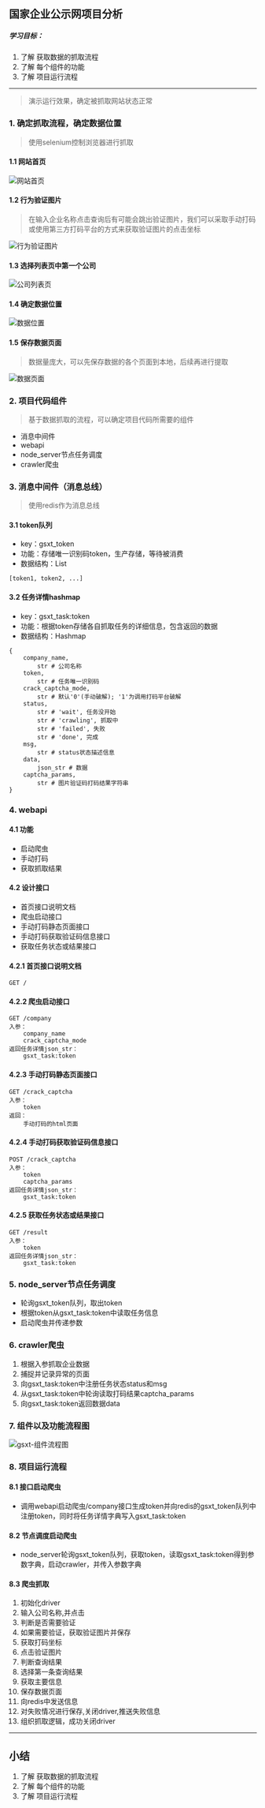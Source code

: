 ## 国家企业公示网项目分析
##### 学习目标：
1. 了解 获取数据的抓取流程
2. 了解 每个组件的功能
3. 了解 项目运行流程
_________________


> 演示运行效果，确定被抓取网站状态正常


### 1. 确定抓取流程，确定数据位置

> 使用selenium控制浏览器进行抓取

#### 1.1 网站首页

![网站首页](./images/1.1.1.png)

#### 1.2 行为验证图片

> 在输入企业名称点击查询后有可能会跳出验证图片，我们可以采取手动打码或使用第三方打码平台的方式来获取验证图片的点击坐标

![行为验证图片](./images/1.1.2.png)

#### 1.3 选择列表页中第一个公司

![公司列表页](./images/1.1.3.png)

#### 1.4 确定数据位置

![数据位置](./images/1.1.4.png)

#### 1.5 保存数据页面

> 数据量庞大，可以先保存数据的各个页面到本地，后续再进行提取

![数据页面](./images/1.1.5.png)


### 2. 项目代码组件

> 基于数据抓取的流程，可以确定项目代码所需要的组件

- 消息中间件
- webapi
- node_server节点任务调度
- crawler爬虫

### 3. 消息中间件（消息总线）

> 使用redis作为消息总线

#### 3.1 token队列

- key：gsxt_token
- 功能：存储唯一识别码token，生产存储，等待被消费
- 数据结构：List
```
[token1, token2, ...]
```

#### 3.2 任务详情hashmap

- key：gsxt_task:token
- 功能：根据token存储各自抓取任务的详细信息，包含返回的数据
- 数据结构：Hashmap
```
{
	company_name, 
		str # 公司名称
	token, 
		str # 任务唯一识别码
	crack_captcha_mode, 
		str # 默认'0'(手动破解); '1'为调用打码平台破解
	status, 
		str # 'wait', 任务没开始
        str # 'crawling', 抓取中
    	str # 'failed', 失败
    	str # 'done', 完成
	msg, 
		str # status状态描述信息
	data, 
		json_str # 数据
	captcha_params,
		str # 图片验证码打码结果字符串
}
```


### 4. webapi

#### 4.1 功能

- 启动爬虫
- 手动打码
- 获取抓取结果

#### 4.2 设计接口

- 首页接口说明文档
- 爬虫启动接口
- 手动打码静态页面接口
- 手动打码获取验证码信息接口
- 获取任务状态或结果接口

#### 4.2.1 首页接口说明文档

```
GET /
```

#### 4.2.2 爬虫启动接口

```
GET /company
入参：
	company_name
	crack_captcha_mode
返回任务详情json_str：
	gsxt_task:token
```

#### 4.2.3 手动打码静态页面接口

```
GET /crack_captcha
入参：
	token
返回：
	手动打码的html页面
```

#### 4.2.4 手动打码获取验证码信息接口

```
POST /crack_captcha
入参：
	token
    captcha_params
返回任务详情json_str：
	gsxt_task:token
```

#### 4.2.5 获取任务状态或结果接口

```
GET /result
入参：
	token
返回任务详情json_str：
	gsxt_task:token
```

### 5. node_server节点任务调度

- 轮询gsxt_token队列，取出token
- 根据token从gsxt_task:token中读取任务信息
- 启动爬虫并传递参数

### 6. crawler爬虫

1. 根据入参抓取企业数据
2. 捕捉并记录异常的页面
3. 向gsxt_task:token中注册任务状态status和msg
4. 从gsxt_task:token中轮询读取打码结果captcha_params
5. 向gsxt_task:token返回数据data

### 7. 组件以及功能流程图

![gsxt-组件流程图](./images/1.7.gsxt-组件流程图.png)

### 8. 项目运行流程

#### 8.1 接口启动爬虫

- 调用webapi启动爬虫/company接口生成token并向redis的gsxt_token队列中注册token，同时将任务详情字典写入gsxt_task:token

#### 8.2 节点调度启动爬虫
- node_server轮询gsxt_token队列，获取token，读取gsxt_task:token得到参数字典，启动crawler，并传入参数字典

#### 8.3 爬虫抓取

1. 初始化driver
2. 输入公司名称,并点击
3. 判断是否需要验证
4. 如果需要验证，获取验证图片并保存
5. 获取打码坐标
6. 点击验证图片
7. 判断查询结果
8. 选择第一条查询结果
9. 获取主要信息
10. 保存数据页面
11. 向redis中发送信息
12. 对失败情况进行保存,关闭driver,推送失败信息
13. 组织抓取逻辑，成功关闭driver

_________________

## 小结
1. 了解 获取数据的抓取流程
2. 了解 每个组件的功能
3. 了解 项目运行流程